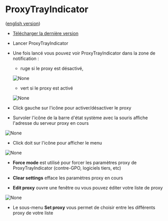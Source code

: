 # ProxyTrayIndicator

([english version](https://github.com/Daudre-Vignier-Charles/ProxyTrayIndicator/blob/master/README.md))

- [Télécharger la dernière version](https://github.com/Daudre-Vignier-Charles/ProxyTrayIndicator/releases/latest)
- Lancer ProxyTrayIndicator
- Une fois lancé vous pouvez voir ProxyTrayIndicator dans la zone de notification :
  - ruge si le proxy est désactivé,
  
  ![None](https://user-images.githubusercontent.com/17654421/53884729-8c61ea80-401c-11e9-9c95-1e1d10fb56c0.png)
  - vert si le proxy est activé
  
  ![None](https://user-images.githubusercontent.com/17654421/53884794-a8658c00-401c-11e9-9ae7-accfac680a2e.png)

- Click gauche sur l'icône pour activer/désactiver le proxy

- Survoler l'icône de la barre d'état système avec la souris affiche l'adresse du serveur proxy en cours

![None](https://user-images.githubusercontent.com/17654421/70349383-e837f900-1864-11ea-938d-87214c3f3c7b.png)

- Click doit sur l'icône pour afficher le menu

![None](https://user-images.githubusercontent.com/17654421/70349162-7fe91780-1864-11ea-9e4c-fbed0c429e2d.png)

- **Force mode** est utilisé pour forcer les paramètres proxy de ProxyTrayIndicator (contre-GPO, logiciels tiers, etc)

- **Clear settings** efface les paramètres proxy en cours

- **Edit proxy** ouvre une fenêtre ou vous pouvez éditer votre liste de proxy

![None](https://user-images.githubusercontent.com/17654421/70349293-be7ed200-1864-11ea-90d5-78449fe6c923.png)

- Le sous-menu **Set proxy** vous permet de choisir entre les différents proxy de votre liste
